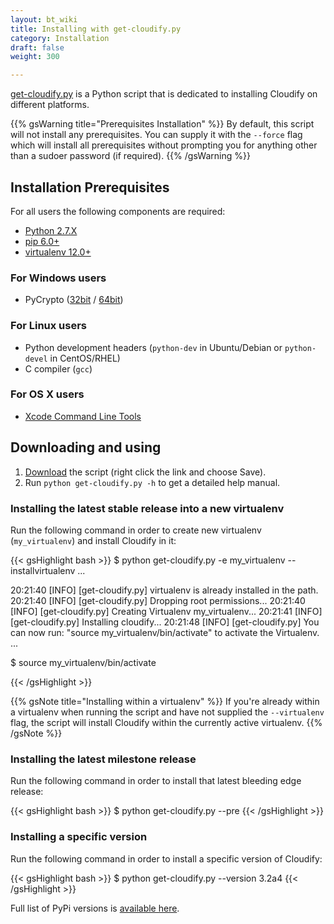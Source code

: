 ```yaml
---
layout: bt_wiki
title: Installing with get-cloudify.py
category: Installation
draft: false
weight: 300

---
```


[get-cloudify.py](http://gigaspaces-repository-eu.s3.amazonaws.com/org/cloudify3/get-cloudify.py) is a Python script that is dedicated to installing Cloudify on different platforms.

{{% gsWarning title="Prerequisites Installation" %}}
By default, this script will not install any prerequisites. You can supply it with the `--force` flag which will install all prerequisites without prompting you for anything other than a sudoer password (if required).
{{% /gsWarning %}}

## Installation Prerequisites
For all users the following components are required:

* [Python 2.7.X](https://www.python.org/downloads/)
* [pip 6.0+](https://pip.pypa.io/en/stable/installing/)
* [virtualenv 12.0+](https://virtualenv.readthedocs.org/en/latest/installation.html)

### For Windows users
* PyCrypto ([32bit](http://repository.cloudifysource.org/org/cloudify3/components/pycrypto-2.6.win32-py2.7.exe) / [64bit](http://repository.cloudifysource.org/org/cloudify3/components/pycrypto-2.6.win-amd64-py2.7.exe))

### For Linux users
* Python development headers (`python-dev` in Ubuntu/Debian or `python-devel` in CentOS/RHEL)
* C compiler (`gcc`)

### For OS X users
* [Xcode Command Line Tools](https://developer.apple.com/library/ios/technotes/tn2339/_index.html#//apple_ref/doc/uid/DTS40014588-CH1-DOWNLOADING_COMMAND_LINE_TOOLS_IS_NOT_AVAILABLE_IN_XCODE_FOR_OS_X_10_9__HOW_CAN_I_INSTALL_THEM_ON_MY_MACHINE_)

## Downloading and using
1. [Download](http://gigaspaces-repository-eu.s3.amazonaws.com/org/cloudify3/get-cloudify.py) the script (right click the link and choose Save).
2. Run `python get-cloudify.py -h` to get a detailed help manual.

### Installing the latest stable release into a new virtualenv
Run the following command in order to create new virtualenv (`my_virtualenv`) and
install Cloudify in it:

{{< gsHighlight  bash  >}}
$ python get-cloudify.py -e my_virtualenv --installvirtualenv
...

20:21:40 [INFO] [get-cloudify.py] virtualenv is already installed in the path.
20:21:40 [INFO] [get-cloudify.py] Dropping root permissions...
20:21:40 [INFO] [get-cloudify.py] Creating Virtualenv my_virtualenv...
20:21:41 [INFO] [get-cloudify.py] Installing cloudify...
20:21:48 [INFO] [get-cloudify.py] You can now run: "source my_virtualenv/bin/activate" to activate the Virtualenv.
...

$ source my_virtualenv/bin/activate

{{< /gsHighlight >}}

{{% gsNote title="Installing within a virtualenv" %}}
If you're already within a virtualenv when running the script and have not supplied the `--virtualenv` flag, the script will install Cloudify within the currently active virtualenv.
{{% /gsNote %}}

### Installing the latest milestone release
Run the following command in order to install that latest bleeding edge release:

{{< gsHighlight  bash  >}}
$ python get-cloudify.py --pre
{{< /gsHighlight >}}

### Installing a specific version
Run the following command in order to install a specific version of Cloudify:

{{< gsHighlight  bash  >}}
$ python get-cloudify.py --version 3.2a4
{{< /gsHighlight >}}

Full list of PyPi versions is [available here](https://pypi.python.org/pypi/cloudify/json).

